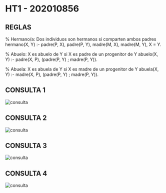 # HT1 - 202010856

## REGLAS

% Hermano/a: Dos individuos son hermanos si comparten ambos padres
hermano(X, Y) :-
    padre(P, X), padre(P, Y),
    madre(M, X), madre(M, Y),
    X \= Y.

% Abuelo: X es abuelo de Y si X es padre de un progenitor de Y
abuelo(X, Y) :-
    padre(X, P),
    (padre(P, Y) ; madre(P, Y)).

% Abuela: X es abuela de Y si X es madre de un progenitor de Y
abuela(X, Y) :-
    madre(X, P),
    (padre(P, Y) ; madre(P, Y)).


## CONSULTA 1
<image src="consulta1.png" alt="consulta">


## CONSULTA 2
<image src="consulta2.png" alt="consulta">

## CONSULTA 3
<image src="consulta3.png" alt="consulta">

## CONSULTA 4
<image src="consulta4.png" alt="consulta">
